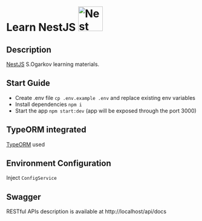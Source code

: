 <h1>Learn NestJS
  <a
    href="http://nestjs.com/"
    target="blank"
  >
    <img
      src="https://nestjs.com/img/logo_text.svg"
      width="65"
      alt="Nest Logo"
    />
  </a>
</h1>

## Description

[NestJS](https://github.com/nestjs/nest) S.Ogarkov learning materials.

## Start Guide

- Create .env file `cp .env.example .env` and replace existing env variables
- Install dependencies `npm i`
- Start the app `npm start:dev` (app will be exposed through the port 3000)

## TypeORM integrated

[TypeORM](http://typeorm.io/) used

## Environment Configuration

Inject `ConfigService`

## Swagger

RESTful APIs description is available at http://localhost/api/docs

